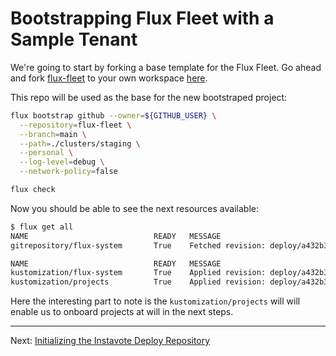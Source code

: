 # Bootstrapping Flux Fleet with a Sample Tenant

We're going to start by forking a base template for the Flux Fleet. Go ahead and
fork [flux-fleet](https://github.com/wizeline/flux-fleet) to your own workspace
[here](https://github.com/wizeline/flux-fleet/fork).

This repo will be used as the base for the new bootstraped project:

```sh
flux bootstrap github --owner=${GITHUB_USER} \
  --repository=flux-fleet \
  --branch=main \
  --path=./clusters/staging \
  --personal \
  --log-level=debug \
  --network-policy=false

flux check
```

Now you should be able to see the next resources available:

```sh
$ flux get all
NAME                            READY   MESSAGE                                 REVISION        SUSPENDED
gitrepository/flux-system       True    Fetched revision: deploy/a432b3c        deploy/a432b3c  False

NAME                            READY   MESSAGE                                 REVISION        SUSPENDED
kustomization/flux-system       True    Applied revision: deploy/a432b3c        deploy/a432b3c  False
kustomization/projects          True    Applied revision: deploy/a432b3c        deploy/a432b3c  False
```

Here the interesting part to note is the `kustomization/projects` will will enable us to onboard projects at will in the next steps.

---
Next: [Initializing the Instavote Deploy Repository](./05-Initializing-the-Instavote-Deploy-Repository.md)
